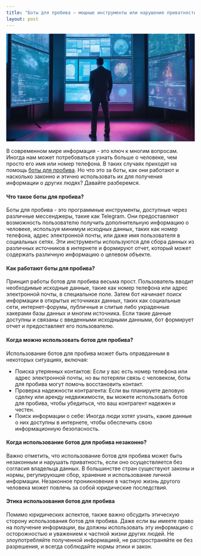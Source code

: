 ```yaml
---
title: "Боты для пробива — мощные инструменты или нарушение приватности?"
layout: post
---
```


![Swiss Alps](/images/bot_img2.webp)

В современном мире информация - это ключ к многим вопросам. Иногда нам может потребоваться узнать больше о человеке, чем просто его имя или номер телефона. В таких случаях приходят на помощь [боты для пробива](/spisok-saitov-i-servisov-po-probivu-2024/). Но что это за боты, как они работают и насколько законно и этично использовать их для получения информации о других людях? Давайте разберемся.


#### **Что такое боты для пробива?** <a href="#i8eb" id="i8eb"></a>

Боты для пробива - это программные инструменты, доступные через различные мессенджеры, такие как Telegram. Они предоставляют возможность пользователю получить дополнительную информацию о человеке, используя минимум исходных данных, таких как номер телефона, адрес электронной почты, или даже имя пользователя в социальных сетях. Эти инструменты используются для сбора данных из различных источников в интернете и формируют отчет, который может содержать различную информацию о целевом объекте.

#### Как работают боты для пробива? <a href="#s4vs" id="s4vs"></a>

Принцип работы ботов для пробива весьма прост. Пользователь вводит необходимые исходные данные, такие как номер телефона или адрес электронной почты, в специальное поле. Затем бот начинает поиск информации в открытых источниках данных, таких как социальные сети, интернет-форумы, публичные и слитые либо украденные хакерами базы данных и многим источника. Если такие данные доступны и связаны с введенными исходными данными, бот формирует отчет и предоставляет его пользователю.

#### **Когда можно использовать ботов для пробива?** <a href="#id-2a6c" id="id-2a6c"></a>

Использование ботов для пробива может быть оправданным в некоторых ситуациях, включая:

* Поиска утерянных контактов: Если у вас есть номер телефона или адрес электронной почты, но вы потеряли связь с человеком, боты для пробива могут помочь восстановить контакт.
* Проверка надежности контрагента: Если вы планируете деловую сделку или аренду недвижимости, вы можете использовать ботов для пробива, чтобы убедиться, что ваш контрагент надежен и честен.
* Поиск информации о себе: Иногда люди хотят узнать, какие данные о них доступны в интернете, чтобы обеспечить свою информационную безопасность.

#### **Когда использование ботов для пробива незаконно?** <a href="#ovzr" id="ovzr"></a>

Важно отметить, что использование ботов для пробива может быть незаконным и нарушать приватность, если оно осуществляется без согласия владельца данных. В большинстве стран существуют законы и нормы, регулирующие сбор, хранение и использование личной информации. Незаконное проникновение в частную жизнь другого человека может повлечь за собой юридические последствия.

#### **Этика использования ботов для пробива** <a href="#cuks" id="cuks"></a>

Помимо юридических аспектов, также важно обсудить этическую сторону использования ботов для пробива. Даже если вы имеете право на получение информации, вы должны использовать эту информацию с осторожностью и уважением к частной жизни других людей. Не злоупотребляйте полученной информацией, не распространяйте ее без разрешения, и всегда соблюдайте нормы этики и закон.
